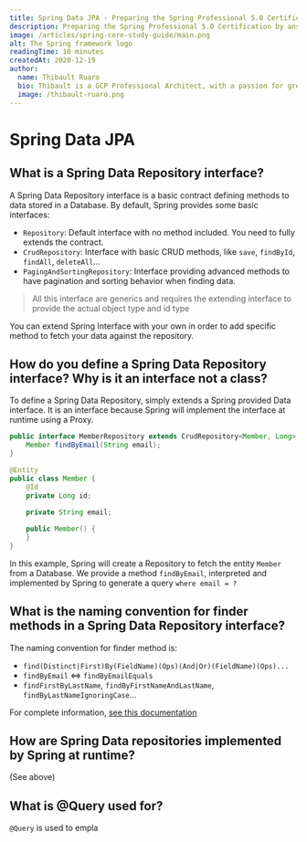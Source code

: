 ```yaml
---
title: Spring Data JPA - Preparing the Spring Professional 5.0 Certification
description: Preparing the Spring Professional 5.0 Certification by answering every point you need to know to get ready for the Spring Professional 5.0 Certification regarding the part Spring Data JPA
image: /articles/spring-core-study-guide/main.png
alt: The Spring framework logo
readingTime: 10 minutes
createdAt: 2020-12-19
author:
  name: Thibault Ruaro
  bio: Thibault is a GCP Professional Architect, with a passion for great code. He likes reading about code best practices and staying up-to-date concerning the latest IT subject. He is also an official Spring Core Trainer, where he gives training at Zenika on a monthly basis.
  image: /thibault-ruaro.png
---
```


# Spring Data JPA

## What is a Spring Data Repository interface?

A Spring Data Repository interface is a basic contract defining methods to data stored in a Database. By default, Spring provides some basic interfaces:
* `Repository`: Default interface with no method included. You need to fully extends the contract.
* `CrudRepository`: Interface with basic CRUD methods, like `save`, `findById`, `findAll`, `deleteAll`...
* `PagingAndSortingRepository`: Interface providing advanced methods to have pagination and sorting behavior when finding data.
> All this interface are generics and requires the extending interface to provide the actual object type and id type

You can extend Spring Interface with your own in order to add specific method to fetch your data against the repository.

## How do you define a Spring Data Repository interface? Why is it an interface not a class? 

To define a Spring Data Repository, simply extends a Spring provided Data interface. It is an interface because Spring will implement the interface at runtime using a Proxy.

```java
public interface MemberRepository extends CrudRepository<Member, Long> {
    Member findByEmail(String email);
}

@Entity
public class Member {
    @Id
    private Long id;
    
    private String email;

    public Member() {
    }
}
```

In this example, Spring will create a Repository to fetch the entity `Member` from a Database. We provide a method `findByEmail`, interpreted and implemented by Spring to generate a query `where email = ?`

## What is the naming convention for finder methods in a Spring Data Repository interface? 

The naming convention for finder method is:
* `find(Distinct|First)By(FieldName)(Ops)(And|Or)(FieldName)(Ops)...`
* `findByEmail` <=> `findByEmailEquals`
* `findFirstByLastName`, `findByFirstNameAndLastName`, `findByLastNameIgnoringCase`...

For complete information, [see this documentation](https://docs.spring.io/spring-data/jpa/docs/current/reference/html/#jpa.query-methods.named-queries)

## How are Spring Data repositories implemented by Spring at runtime?
(See above)
## What is @Query used for?

`@Query` is used to empla

